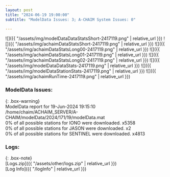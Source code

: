 ```yaml
---
layout: post
title: "2024-06-19 19:00:00"
subtitle: "ModelData Issues: 3; A-CHAIM System Issues: 0"

---
```


![]({{ "/assets/img/modelDataDataStatsShort-2417119.png" | relative_url }})
![]({{ "/assets/img/achaimDataStatsShort-2417119.png" | relative_url }})
![]({{ "/assets/img/achaimDataStatsLong00-2417119.png" | relative_url }})
![]({{ "/assets/img/achaimDataStatsLong01-2417119.png" | relative_url }})
![]({{ "/assets/img/achaimDataStatsLong02-2417119.png" | relative_url }})
![]({{ "/assets/img/modelDataDataStats-2417119.png" | relative_url }})
![]({{ "/assets/img/modelDataStationStats-2417119.png" | relative_url }})
![]({{ "/assets/img/achaimRunTime-2417119.png" | relative_url }})


### ModelData Issues:  
  
{: .box-warning}  
 ModelData report for 19-Jun-2024 19:15:10   
 /home/chaim/ACHAIM_SERVER/A-CHAIM/modelData/2024/171/19/modelData.mat   
 0% of all possible stations for IONO were downloaded. x5358   
 0% of all possible stations for JASON were downloaded. x2   
 0% of all possible stations for SENTINEL were downloaded. x4813   
  


### Logs:  
  
{: .box-note}  
[Logs.zip]({{ "/assets/other/logs.zip" | relative_url }})  
[Log Info]({{ "/logInfo" | relative_url }})  
